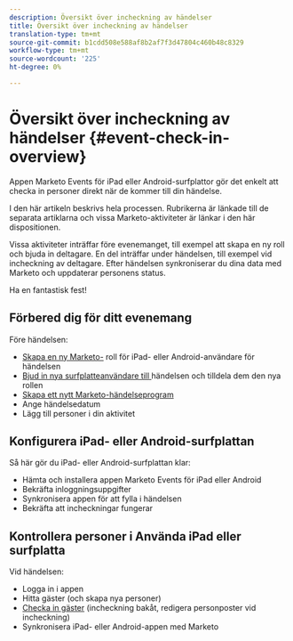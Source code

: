 ```yaml
---
description: Översikt över incheckning av händelser
title: Översikt över incheckning av händelser
translation-type: tm+mt
source-git-commit: b1cdd508e588af8b2af7f3d47804c460b48c8329
workflow-type: tm+mt
source-wordcount: '225'
ht-degree: 0%

---
```



# Översikt över incheckning av händelser {#event-check-in-overview}

Appen Marketo Events för iPad eller Android-surfplattor gör det enkelt att checka in personer direkt när de kommer till din händelse.

I den här artikeln beskrivs hela processen. Rubrikerna är länkade till de separata artiklarna och vissa Marketo-aktiviteter är länkar i den här dispositionen.

Vissa aktiviteter inträffar före evenemanget, till exempel att skapa en ny roll och bjuda in deltagare. En del inträffar under händelsen, till exempel vid incheckning av deltagare. Efter händelsen synkroniserar du dina data med Marketo och uppdaterar personens status.

Ha en fantastisk fest!

## Förbered dig för ditt evenemang

Före händelsen:

* [Skapa en ny Marketo-](/help/marketo/product-docs/core-marketo-concepts/mobile-apps/event-check-in/grant-users-access-to-the-check-in-app.md) roll för iPad- eller Android-användare för händelsen
* [Bjud in nya surfplatteanvändare till ](/help/marketo/product-docs/core-marketo-concepts/mobile-apps/event-check-in/grant-users-access-to-the-check-in-app.md) händelsen och tilldela dem den nya rollen
* [Skapa ett nytt Marketo-händelseprogram](/help/marketo/product-docs/demand-generation/events/understanding-events/create-a-new-event-program.md)
* Ange händelsedatum
* Lägg till personer i din aktivitet

## Konfigurera iPad- eller Android-surfplattan

Så här gör du iPad- eller Android-surfplattan klar:

* Hämta och installera appen Marketo Events för iPad eller Android
* Bekräfta inloggningsuppgifter
* Synkronisera appen för att fylla i händelsen
* Bekräfta att incheckningar fungerar

## Kontrollera personer i Använda iPad eller surfplatta

Vid händelsen:

* Logga in i appen
* Hitta gäster (och skapa nya personer)
* [Checka in gäster](/help/marketo/product-docs/core-marketo-concepts/mobile-apps/event-check-in/check-people-into-your-event-from-your-tablet.md)  (incheckning bakåt, redigera personposter vid incheckning)
* Synkronisera iPad- eller Android-appen med Marketo
